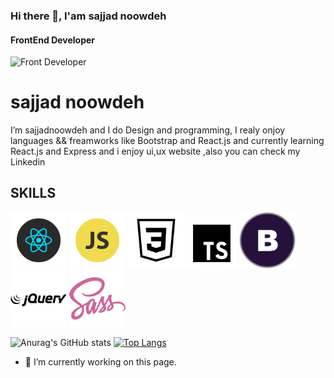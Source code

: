 ### Hi there 👋, I'am sajjad noowdeh
#### FrontEnd Developer
![Front Developer](https://64.media.tumblr.com/2d0af9c90d1b1107313cc20bda01548a/tumblr_outwxnanpp1u79o2lo1_1280.gifv)


# sajjad noowdeh
I’m sajjadnoowdeh and I do  Design and programming, I realy onjoy languages && freamworks like Bootstrap and React.js and currently learning React.js and Express and i enjoy ui,ux website ,also you can check my Linkedin 

## SKILLS
<img width="90" src="react.png"> <img width="90" src="js.png">  <img width="90"  src="css.png"> <img width="80"  src="typescript.png"> <img width="90"  src="bootstrap.jpg"> <img width="90"  src="jq.png"> <img width="90"  src="sass.png">



![Anurag's GitHub stats](https://github-readme-stats.vercel.app/api?username=sajjadnoowdeh&show_icons=true&theme=radical) [![Top Langs](https://github-readme-stats.vercel.app/api/top-langs/?username=sajjadnoowdeh&&show_icons=true&theme=radical)](https://github.com/anuraghazra/github-readme-stats)


- 🔭 I’m currently working on this page. 



